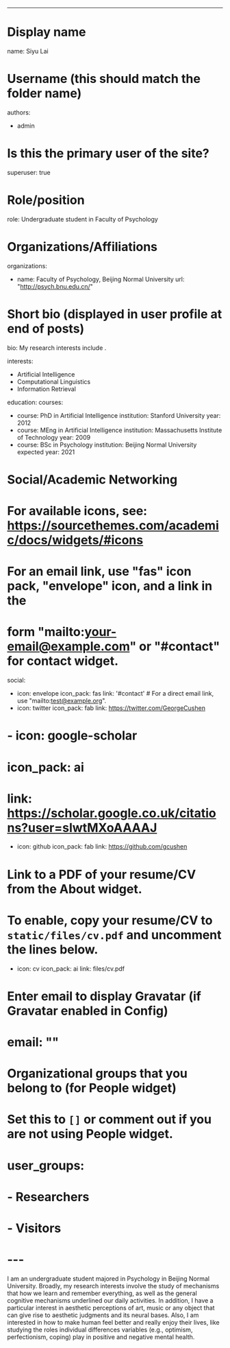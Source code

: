 ---
# Display name
name: Siyu Lai

# Username (this should match the folder name)
authors:
- admin

# Is this the primary user of the site?
superuser: true

# Role/position
role: Undergraduate student in Faculty of Psychology

# Organizations/Affiliations
organizations:
- name: Faculty of Psychology, Beijing Normal University
  url: "http://psych.bnu.edu.cn/"

# Short bio (displayed in user profile at end of posts)
bio: My research interests include .

interests:
- Artificial Intelligence
- Computational Linguistics
- Information Retrieval

education:
  courses:
  - course: PhD in Artificial Intelligence
    institution: Stanford University
    year: 2012
  - course: MEng in Artificial Intelligence
    institution: Massachusetts Institute of Technology
    year: 2009
  - course: BSc in Psychology
    institution: Beijing Normal University
    expected year: 2021

# Social/Academic Networking
# For available icons, see: https://sourcethemes.com/academic/docs/widgets/#icons
#   For an email link, use "fas" icon pack, "envelope" icon, and a link in the
#   form "mailto:your-email@example.com" or "#contact" for contact widget.
social:
- icon: envelope
  icon_pack: fas
  link: '#contact'  # For a direct email link, use "mailto:test@example.org".
- icon: twitter
  icon_pack: fab
  link: https://twitter.com/GeorgeCushen
# - icon: google-scholar
#   icon_pack: ai
#   link: https://scholar.google.co.uk/citations?user=sIwtMXoAAAAJ
- icon: github
  icon_pack: fab
  link: https://github.com/gcushen
# Link to a PDF of your resume/CV from the About widget.
# To enable, copy your resume/CV to `static/files/cv.pdf` and uncomment the lines below.  
- icon: cv
  icon_pack: ai
  link: files/cv.pdf

# Enter email to display Gravatar (if Gravatar enabled in Config)
# email: ""
  
# Organizational groups that you belong to (for People widget)
#   Set this to `[]` or comment out if you are not using People widget.  
# user_groups:
# - Researchers
# - Visitors
# ---

I am an undergraduate student majored in Psychology in Beijing Normal University. Broadly, my research interests involve the study of mechanisms that how we learn and remember everything, as well as the general cognitive mechanisms underlined our daily activities. In addition, I have a particular interest in aesthetic perceptions of  art, music or any object that can give rise to aesthetic judgments and its neural bases. Also, I am interested in how to make human feel better and really enjoy their lives, like studying the roles individual differences variables (e.g., optimism, perfectionism, coping) play in positive and negative mental health. 
